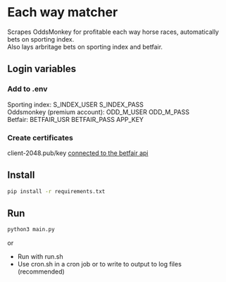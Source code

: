 # Each way matcher

Scrapes OddsMonkey for profitable each way horse races, automatically bets on
sporting index.  
Also lays arbritage bets on sporting index and betfair.

## Login variables

### Add to .env

Sporting index: S_INDEX_USER S_INDEX_PASS  
Oddsmonkey (premium account): ODD_M_USER ODD_M_PASS  
Betfair: BETFAIR_USR BETFAIR_PASS APP_KEY

### Create certificates
client-2048.pub/key [connected to the betfair api](https://docs.developer.betfair.com/display/1smk3cen4v3lu3yomq5qye0ni/Non-Interactive+%28bot%29+login#Non-Interactive(bot)login-LinkingtheCertificatetoYourBetfairAccount)

## Install

```bash
pip install -r requirements.txt
```

## Run

```bash
python3 main.py
```

or
- Run with run.sh
- Use cron.sh in a cron job or to write to output to log files (recommended)
